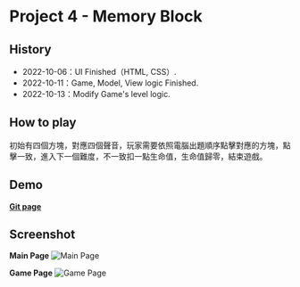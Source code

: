 # Project 4 - Memory Block

## History
- 2022-10-06：UI Finished（HTML, CSS）.
- 2022-10-11：Game, Model, View logic Finished.
- 2022-10-13：Modify Game's level logic.

## How to play
初始有四個方塊，對應四個聲音，玩家需要依照電腦出題順序點擊對應的方塊，點擊一致，進入下一個難度，不一致扣一點生命值，生命值歸零，結束遊戲。

## Demo

<a href='https://maydayxi.github.io/Memory-Block/' target="_blank" style='font-weight: bolder'>Git page</a>

## Screenshot
**Main Page**
![Main Page](https://i.imgur.com/aPFEujJ.png)

**Game Page**
![Game Page](https://i.imgur.com/boxlSWg.png)

